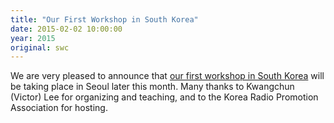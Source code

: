 ```yaml
---
title: "Our First Workshop in South Korea"
date: 2015-02-02 10:00:00
year: 2015
original: swc
---
```

<p>
  We are very pleased to announce that
  <a href="http://statkclee.github.io/2015-02-25-seoul/">our first workshop in South Korea</a>
  will be taking place in Seoul later this month.
  Many thanks to Kwangchun (Victor) Lee for organizing and teaching,
  and to the Korea Radio Promotion Association for hosting.
</p>
